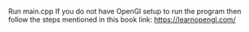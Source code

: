 Run main.cpp If you do not have OpenGl setup to run the program then follow the steps mentioned in this book link: https://learnopengl.com/
